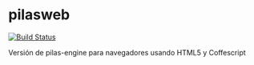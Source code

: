 pilasweb
========

[![Build Status](https://secure.travis-ci.org/hugoruscitti/pilasweb.png?branch=master)](http://travis-ci.org/hugoruscitti/pilasweb)


Versión de pilas-engine para navegadores usando HTML5 y Coffescript
